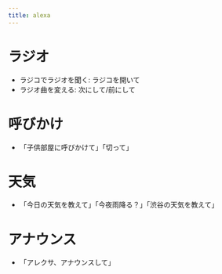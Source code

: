 ```yaml
---
title: alexa
---
```

# ラジオ
- ラジコでラジオを聞く: ラジコを開いて
- ラジオ曲を変える: 次にして/前にして

# 呼びかけ
- 「子供部屋に呼びかけて」「切って」

# 天気
- 「今日の天気を教えて」「今夜雨降る？」「渋谷の天気を教えて」

# アナウンス
- 「アレクサ、アナウンスして」
